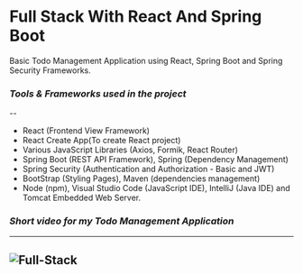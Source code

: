 # **Full Stack With React And Spring Boot**
Basic Todo Management Application using React, Spring Boot and Spring Security Frameworks.

### **_Tools & Frameworks used in the project_**
--
* React (Frontend View Framework)
* React Create App(To create React project)
* Various JavaScript Libraries (Axios, Formik, React Router)
* Spring Boot (REST API Framework), Spring (Dependency Management)
* Spring Security (Authentication and Authorization - Basic and JWT)
* BootStrap (Styling Pages), Maven (dependencies management)
* Node (npm), Visual Studio Code (JavaScript IDE), IntelliJ (Java IDE) and Tomcat Embedded Web Server.

### **_Short video for my Todo Management Application_**
---
![Full-Stack](https://user-images.githubusercontent.com/49817134/197610529-28fe006b-deaa-4ac0-92ee-f1d0ace18cc7.gif)
---
